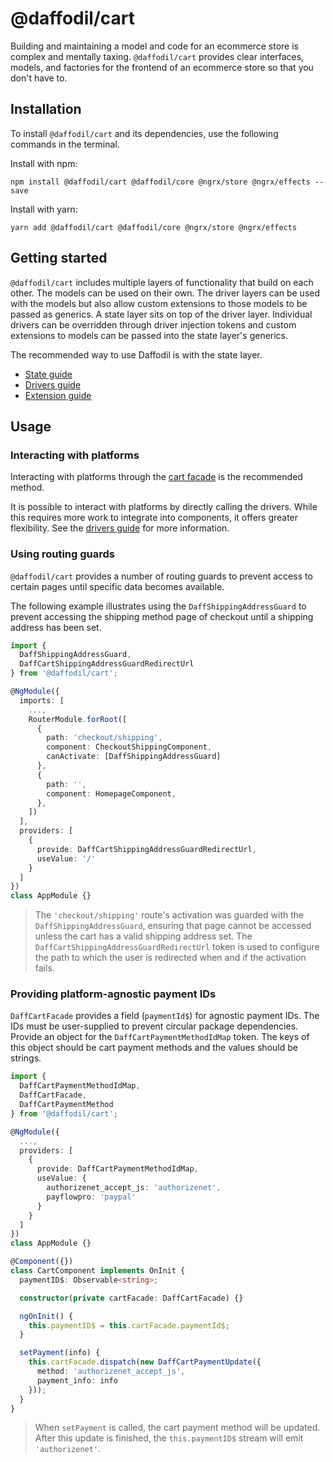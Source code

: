 # @daffodil/cart
Building and maintaining a model and code for an ecommerce store is complex and mentally taxing. `@daffodil/cart`
provides clear interfaces, models, and factories for the frontend of an ecommerce store so that you don't have to.

## Installation
To install `@daffodil/cart` and its dependencies, use the following commands in the terminal.

Install with npm:
```
npm install @daffodil/cart @daffodil/core @ngrx/store @ngrx/effects --save
```

Install with yarn:
```
yarn add @daffodil/cart @daffodil/core @ngrx/store @ngrx/effects
```

## Getting started
`@daffodil/cart` includes multiple layers of functionality that build on each other. The models can be used on their own. The driver layers can be used with the models but also allow custom extensions to those models to be passed as generics. A state layer sits on top of the driver layer. Individual drivers can be overridden through driver injection tokens and custom extensions to models can be passed into the state layer's generics.

The recommended way to use Daffodil is with the state layer.

- [State guide](/libs/cart/guides/state.md)
- [Drivers guide](/libs/cart/guides/drivers.md)
- [Extension guide](/libs/cart/guides/extension.md)

## Usage

### Interacting with platforms
Interacting with platforms through the [cart facade](/libs/cart/guides/state.md#using-the-facade) is the recommended method.

It is possible to interact with platforms by directly calling the drivers. While this requires more work to integrate into components, it offers greater flexibility. See the [drivers guide](/libs/cart/guides/drivers.md) for more information.

### Using routing guards
`@daffodil/cart` provides a number of routing guards to prevent access to certain pages until specific data becomes available.

The following example illustrates using the `DaffShippingAddressGuard` to prevent accessing the shipping method page of checkout until a shipping address has been set.

```ts
import {
  DaffShippingAddressGuard,
  DaffCartShippingAddressGuardRedirectUrl
} from '@daffodil/cart';

@NgModule({
  imports: [
    ...,
    RouterModule.forRoot([
      {
        path: 'checkout/shipping',
        component: CheckoutShippingComponent,
        canActivate: [DaffShippingAddressGuard]
      },
      {
        path: '',
        component: HomepageComponent,
      },
    ])
  ],
  providers: [
    {
      provide: DaffCartShippingAddressGuardRedirectUrl,
      useValue: '/'
    }
  ]
})
class AppModule {}
```

> The `'checkout/shipping'` route's activation was guarded with the `DaffShippingAddressGuard`, ensuring that page cannot be accessed unless the cart has a valid shipping address set. The `DaffCartShippingAddressGuardRedirectUrl` token is used to configure the path to which the user is redirected when and if the activation fails.

### Providing platform-agnostic payment IDs
`DaffCartFacade` provides a field (`paymentId$`) for agnostic payment IDs. The IDs must be user-supplied to prevent circular package dependencies. Provide an object for the `DaffCartPaymentMethodIdMap` token. The keys of this object should be cart payment methods and the values should be strings.

```ts
import {
  DaffCartPaymentMethodIdMap,
  DaffCartFacade,
  DaffCartPaymentMethod
} from '@daffodil/cart';

@NgModule({
  ...,
  providers: [
    {
      provide: DaffCartPaymentMethodIdMap,
      useValue: {
        authorizenet_accept_js: 'authorizenet',
        payflowpro: 'paypal'
      }
    }
  ]
})
class AppModule {}

@Component({})
class CartComponent implements OnInit {
  paymentID$: Observable<string>;

  constructor(private cartFacade: DaffCartFacade) {}

  ngOnInit() {
    this.paymentID$ = this.cartFacade.paymentId$;
  }

  setPayment(info) {
    this.cartFacade.dispatch(new DaffCartPaymentUpdate({
      method: 'authorizenet_accept_js',
      payment_info: info
    }));
  }
}
```

> When `setPayment` is called, the cart payment method will be updated. After this update is finished, the `this.paymentID$` stream will emit `'authorizenet'`.
